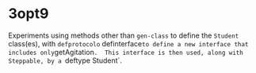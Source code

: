 3opt9
====

Experiments using methods other than `gen-class` to define the
`Student` class(es), with `defprotocolo` definterface` to define a new interface
that includes only `getAgitation`.  This interface is then used, along with Steppable,
by a `deftype Student`.

